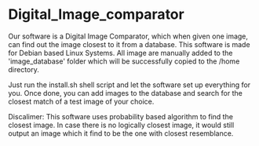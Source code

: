# Digital_Image_comparator

Our software is a Digital Image Comparator, which when given one image, can find out the image closest to it from a database.
This software is made for Debian based Linux Systems.
All image are manually added to the 'image_database' folder which will be successfully copied to the /home directory.

Just run the install.sh shell script and let the software set up everything for you.
Once done, you can add images to the database and search for the closest match of a test image of your choice.

Discalimer: This software uses probability based algorithm to find the closest image. In case there is no logically closest image, it would still output an image which it find to be the one with closest resemblance.
